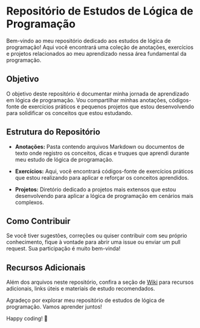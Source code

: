 # Repositório de Estudos de Lógica de Programação

Bem-vindo ao meu repositório dedicado aos estudos de lógica de programação! Aqui você encontrará uma coleção de anotações, exercícios e projetos relacionados ao meu aprendizado nessa área fundamental da programação.

## Objetivo

O objetivo deste repositório é documentar minha jornada de aprendizado em lógica de programação. Vou compartilhar minhas anotações, códigos-fonte de exercícios práticos e pequenos projetos que estou desenvolvendo para solidificar os conceitos que estou estudando.

## Estrutura do Repositório

- **Anotações:** Pasta contendo arquivos Markdown ou documentos de texto onde registro os conceitos, dicas e truques que aprendi durante meu estudo de lógica de programação.

- **Exercícios:** Aqui, você encontrará códigos-fonte de exercícios práticos que estou realizando para aplicar e reforçar os conceitos aprendidos.

- **Projetos:** Diretório dedicado a projetos mais extensos que estou desenvolvendo para aplicar a lógica de programação em cenários mais complexos.

## Como Contribuir

Se você tiver sugestões, correções ou quiser contribuir com seu próprio conhecimento, fique à vontade para abrir uma issue ou enviar um pull request. Sua participação é muito bem-vinda!

## Recursos Adicionais

Além dos arquivos neste repositório, confira a seção de [Wiki](./wiki) para recursos adicionais, links úteis e materiais de estudo recomendados.

Agradeço por explorar meu repositório de estudos de lógica de programação. Vamos aprender juntos!

Happy coding! 🚀
